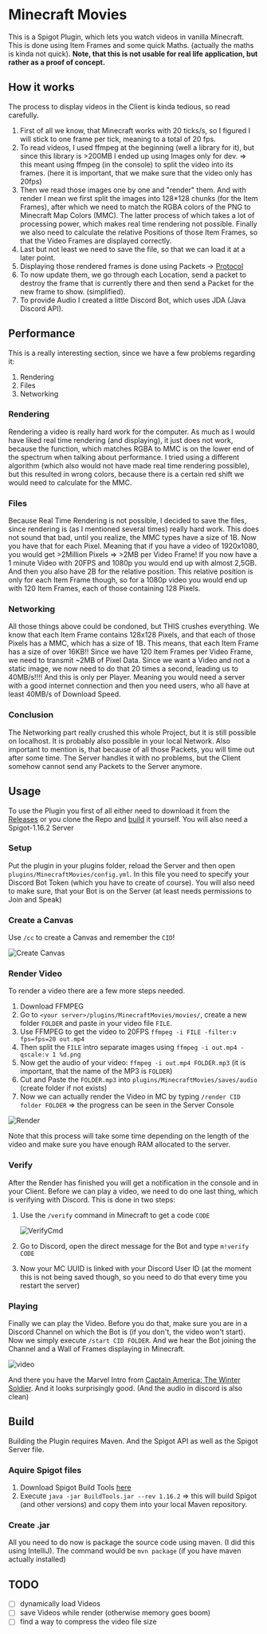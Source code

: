 # Minecraft Movies

This is a Spigot Plugin, which lets you watch videos in vanilla Minecraft. This is done using Item Frames and some quick Maths. (actually the maths is kinda not quick). **Note, that this is not usable for real life application, but rather as a proof of concept.**

## How it works

The process to display videos in the Client is kinda tedious, so read carefully. 

1. First of all we know, that Minecraft works with 20 ticks/s, so I figured I will stick to one frame per tick, meaning to a total of 20 fps. 
2. To read videos, I used ffmpeg at the beginning (well a library for it), but since this library is >200MB I ended up using Images only for dev. => this meant using ffmpeg (in the console) to split the video into its frames. (here it is important, that we make sure that the video only has 20fps)
3. Then we read those images one by one and "render" them. And with render I mean we first split the images into 128*128 chunks (for the Item Frames), after which we need to match the RGBA colors of the PNG to Minecraft Map Colors (MMC). The latter process of which takes a lot of processing power, which makes real time rendering not possible. Finally we also need to calculate the relative Positions of those Item Frames, so that the Video Frames are displayed correctly.
4. Last but not least we need to save the file, so that we can load it at a later point.
5. Displaying those rendered frames is done using Packets -> [Protocol](https://wiki.vg/Protocol#Map_Data) 
6. To now update them, we go through each Location, send a packet to destroy the frame that is currently there and then send a Packet for the new frame to show. (simplified). 
7. To provide Audio I created a little Discord Bot, which uses JDA (Java Discord API). 



## Performance

This is a really interesting section, since we have a few problems regarding it:

1. Rendering
2. Files
3. Networking



### Rendering

Rendering a video is really hard work for the computer. As much as I would have liked real time rendering (and displaying), it just does not work, because the function, which matches RGBA to MMC is on the lower end of the spectrum when talking about performance. I tried using a different algorithm (which also would not have made real time rendering possible), but this resulted in wrong colors, because there is a certain red shift we would need to calculate for the MMC. 

### Files

Because Real Time Rendering is not possible, I decided to save the files, since rendering is (as I mentioned several times) really hard work. This does not sound that bad, until you realize, the MMC types have a size of 1B. Now you have that for each Pixel. Meaning that if you have a video of 1920x1080, you would get >2Million Pixels => >2MB per Video Frame! If you now have a 1 minute Video with 20FPS and 1080p you would end up with almost 2,5GB. And then you also have 2B for the relative position. This relative position is only for each Item Frame though, so for a 1080p video you would end up with 120 Item Frames, each of those containing 128 Pixels.

### Networking

All those things above could be condoned, but THIS crushes everything. We know that each Item Frame contains 128x128 Pixels, and that each of those Pixels has a MMC, which has a size of 1B. This means, that each Item Frame has a size of over 16KB!! Since we have 120 Item Frames per Video Frame, we need to transmit ~2MB of Pixel Data. Since we want a Video and not a static image, we now need to do that 20 times a second, leading us to 40MB/s!!!! And this is only per Player. Meaning you would need a server with a good internet connection and then you need users, who all have at least 40MB/s of Download Speed. 

### Conclusion

The Networking part really crushed this whole Project, but it is still possible on localhost. It is probably also possible in your local Network. Also important to mention is, that because of all those Packets, you will time out after some time. The Server handles it with no problems, but the Client somehow cannot send any Packets to the Server anymore. 



## Usage

To use the Plugin you first of all either need to download it from the [Releases](https://github.com/0Adiber/MinecraftMovies/releases) or you clone the Repo and [build](https://github.com/0Adiber/MinecraftMovies#build) it yourself. You will also need a Spigot-1.16.2 Server

### Setup

Put the plugin in your plugins folder, reload the Server and then open  `plugins/MinecraftMovies/config.yml`. In this file you need to specify your Discord Bot Token (which you have to create of course). You will also need to make sure, that your Bot is on the Server (at least needs permissions to Join and Speak)

### Create a Canvas

Use `/cc` to create a Canvas and remember the `CID`!

![Create Canvas](/images/cc.png)

### Render Video

To render a video there are a few more steps needed.

1. Download FFMPEG 
2. Go to `<your server>/plugins/MinecraftMovies/movies/`, create a new folder `FOLDER` and paste in your video file `FILE`.
3. Use FFMPEG to get the video to 20FPS `ffmpeg -i FILE -filter:v fps=fps=20 out.mp4`
4. Then split the `FILE` intro separate images using `ffmpeg -i out.mp4 -qscale:v 1 %d.png`
5. Now get the audio of your video: `ffmpeg -i out.mp4 FOLDER.mp3` (it is important, that the name of the MP3 is `FOLDER`)
6. Cut and Paste the `FOLDER.mp3` into `plugins/MinecraftMovies/saves/audio` (create folder if not exists)
7. Now we can actually render the Video in MC by typing `/render CID folder FOLDER` => the progress can be seen in the Server Console

![Render](/images/rendr.png)

Note that this process will take some time depending on the length of the video and make sure you have enough RAM allocated to the server. 

### Verify

After the Render has finished you will get a notification in the console and in your Client. Before we can play a video, we need to do one last thing, which is verifying with Discord. This is done in two steps:

1. Use the `/verify` command in Minecraft to get a code `CODE`

   ![VerifyCmd](/images/verify.png)

2. Go to Discord, open the direct message for the Bot and type `m!verify CODE`

3. Now your MC UUID is linked with your Discord User ID (at the moment this is not being saved though, so you need to do that every time you restart the server)

### Playing

Finally we can play the Video. Before you do that, make sure you are in a Discord Channel on which the Bot is (if you don't, the video won't start). Now we simply execute `/start CID FOLDER`. And we hear the Bot joining the Channel and a Wall of Frames displaying in Minecraft. 

![video](/images/vid.png)

And there you have the Marvel Intro from [Captain America: The Winter Soldier](https://www.youtube.com/watch?v=LIBg2oUYcAQ). And it looks surprisingly good. (And the audio in discord is also clean)

## Build

Building the Plugin requires Maven. And the Spigot API as well as the Spigot Server file. 

### Aquire Spigot files

1. Download Spigot Build Tools [here](https://hub.spigotmc.org/jenkins/job/BuildTools/lastSuccessfulBuild/artifact/target/BuildTools.jar)
2. Execute `java -jar BuildTools.jar --rev 1.16.2` => this will build Spigot (and other versions) and copy them into your local Maven repository. 

### Create .jar

All you need to do now is package the source code using maven. (I did this using IntelliJ). The command would be `mvn package` (if you have maven actually installed)


## TODO
- [ ] dynamically load Videos
- [ ] save Videos while render (otherwise memory goes boom)
- [ ] find a way to compress the video file size
